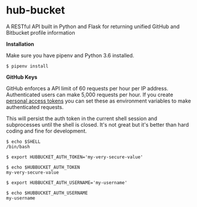 # hub-bucket
A RESTful API built in Python and Flask for returning unified GitHub and Bitbucket profile information


**Installation**

Make sure you have pipenv and Python 3.6 installed.

```shell
$ pipenv install
```


**GitHub Keys**

GitHub enforces a API limit of 60 requests per hour per IP address. Authenticated users can make 5,000 requests per hour. If you create [personal access tokens](https://github.blog/2013-05-16-personal-api-tokens/) you can set these as environment variables to make authenticated requests.

This will persist the auth token in the current shell session and subprocesses until the shell is closed. It's not great but it's better than hard coding and fine for development.

```shell
$ echo $SHELL
/bin/bash

$ export HUBBUCKET_AUTH_TOKEN='my-very-secure-value'

$ echo $HUBBUCKET_AUTH_TOKEN
my-very-secure-value

$ export HUBBUCKET_AUTH_USERNAME='my-username'

$ echo $HUBBUCKET_AUTH_USERNAME
my-username
```
